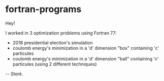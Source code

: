 # fortran-programs

Hey!

I worked in 3 optimization problems using Fortran 77:
* 2018 presidential election's simulation
* coulomb energy's minimization in a 'd' dimension "box" containing 'c' particules
* coulomb energy's minimization in a 'd' dimension "ball" containing 'c' particules (using 2 different techniques)

--
*Stark*.
